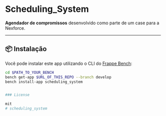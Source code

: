 # Scheduling_System

**Agendador de compromissos** desenvolvido como parte de um case para a Nexforce.

---

## 📦 Instalação

Você pode instalar este app utilizando o CLI do [Frappe Bench](https://github.com/frappe/bench):

```bash
cd $PATH_TO_YOUR_BENCH
bench get-app $URL_OF_THIS_REPO --branch develop
bench install-app scheduling_system


### License

mit
#   s c h e d u l i n g _ s y s t e m 
 
 
